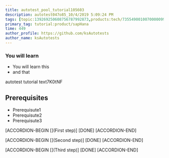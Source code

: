 ```yaml
---
title: autotest_pool_tutorial105603
description: autotest047o85_10/4/2019 5:09:24 PM
tags: [topic:139269250608756787992873,products:tech/73554900100700000996,tutorial:experience/advanced]
primary_tag: tutorial:product/sapHana
time: 449
author_profile: https://github.com/ksAutotests
author_name: ksAutotests
---
```

### You will learn
- You will learn this
- and that

autotest tutorial text7K0tNF

## Prerequisites
- Prerequisute1
- Prerequisute2
- Prerequisute3

[ACCORDION-BEGIN [](First step)]
[DONE]
[ACCORDION-END]

[ACCORDION-BEGIN [](Second step)]
[DONE]
[ACCORDION-END]

[ACCORDION-BEGIN [](Third step)]
[DONE]
[ACCORDION-END]

